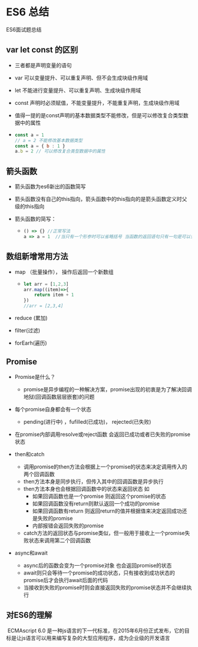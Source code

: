 # ES6 总结

ES6面试题总结 

## var let const 的区别

- 三者都是声明变量的语句

- var 可以变量提升、可以重复声明、但不会生成块级作用域

- let 不能进行变量提升、可以重复声明、生成块级作用域

- const 声明时必须赋值，不能变量提升，不能重复声明，生成块级作用域

- 值得一提的是const声明的基本数据类型不能修改，但是可以修改复合类型数据中的属性

- ``` js
  const a = 1 
  // a = 2 不能修改基本数据类型
  const a = { b : 1 }
  a.b = 2 // 可以修改复合类型数据中的属性
  ```



## 箭头函数

- 箭头函数为es6新出的函数简写

- 箭头函数没有自己的this指向，箭头函数中的this指向的是箭头函数定义时父级的this指向

- 箭头函数的简写：

  - ``` js
    () => {} //正常写法
    a => a = 1  //当只有一个形参时可以省略括号 当函数的返回语句只有一句是可以省略中括号并写到一排
    ```



## 数组新增常用方法

- map （批量操作），	操作后返回一个新数组

  - ``` js
    let arr = [1,2,3]
    arr.map((item)=>{
        return item + 1
    })
    //arr = [2,3,4]
    ```

- reduce (累加)

- filter(过滤)

- forEarh(遍历) 



## Promise 

- Promise是什么？
  - promise是异步编程的一种解决方案，promise出现的初衷是为了解决回调地狱(回调函数层层嵌套)的问题

- 每个promise自身都会有一个状态
  - pending(进行中) ，fufilled(已成功)， rejected(已失败)
- 在promise内部调用resolve或reject函数 会返回已成功或者已失败的promise状态
- then和catch
  - 调用promise的then方法会根据上一个promise的状态来决定调用传入的两个回调函数
  - then方法本身是同步执行，但传入其中的回调函数是异步执行
  - then方法本身也会根据回调函数中的状态来返回状态 如
    - 如果回调函数也是一个promise  则返回这个promise的状态
    - 如果回调函数没有return则默认返回一个成功的promise
    - 如果回调函数有return  则返回return的值并根据值来决定返回成功还是失败的promise
    - 内部报错会返回失败的promise
  - catch方法的返回状态与promise类似，但一般用于接收上一个promise失败状态来调用第二个回调函数
- async和await
  - async后的函数会变为一个promise对象 也会返回promise的状态
  - await则只会等待一个promise的成功状态，只有接收到成功状态的promise后才会执行await后面的代码
  - 当接收到失败的promise时则会直接返回失败的promise状态并不会继续执行



## 对ES6的理解

​	ECMAscript 6.0 是一种js语言的下一代标准，在2015年6月份正式发布，它的目标是让js语言可以用来编写复杂的大型应用程序，成为企业级的开发语言